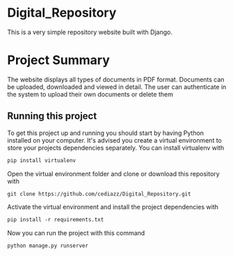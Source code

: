 # Digital_Repository
This is a very simple repository website built with Django.

# Project Summary
The website displays all types of documents in PDF format. Documents can be uploaded, downloaded and viewed in detail. The user can authenticate in the system to upload their own documents or delete them

## Running this project
To get this project up and running you should start by having Python installed on your computer. It's advised you create a virtual environment to store your projects dependencies separately. You can install virtualenv with
````markdown
pip install virtualenv
````
Open the virtual environment folder and clone or download this repository with
````markdown
git clone https://github.com/cediazz/Digital_Repository.git
````
Activate the virtual environment and install the project dependencies with
````markdown
pip install -r requirements.txt
````
Now you can run the project with this command
````markdown
python manage.py runserver
````
